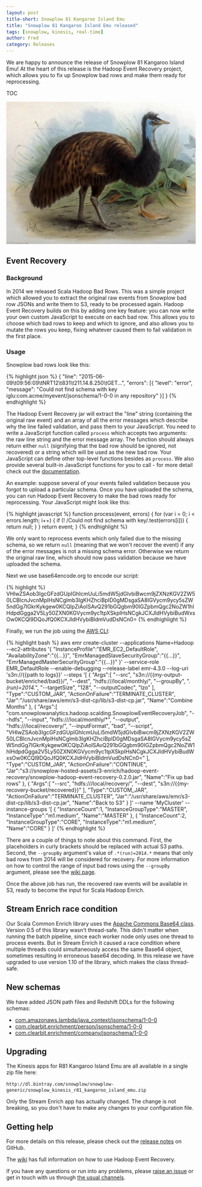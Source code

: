 ```yaml
---
layout: post
title-short: Snowplow 81 Kangaroo Island Emu
title: "Snowplow 81 Kangaroo Island Emu released"
tags: [snowplow, kinesis, real-time]
author: Fred
category: Releases
---
```


We are happy to announce the release of Snowplow 81 Kangaroo Island Emu! At the heart of this release is the Hadoop Event Recovery project, which allows you to fix up Snowplow bad rows and make them ready for reprocessing.

TOC

![kangaroo-island-emu][kangaroo-island-emu]

<!--more-->

<h2 id="her">Event Recovery</h2>

<h3 id="background">Background</h3>

In 2014 we released Scala Hadoop Bad Rows. This was a simple project which allowed you to extract the original raw events from Snowplow bad row JSONs and write them to S3, ready to be processed again. Hadoop Event Recovery builds on this by adding one key feature: you can now write your own custom JavaScript to execute on each bad row. This allows you to choose which bad rows to keep and which to ignore, and also allows you to mutate the rows you keep, fixing whatever caused them to fail validation in the first place.

<h3 id="usage">Usage</h3>

Snowplow bad rows look like this:

{% highlight json %}
{
  "line": "2015-06-09\t09:56:09\tNRT12\t831\t211.14.8.250\tGET...",
  "errors": [{
    "level": "error",
    "message": "Could not find schema with key iglu:com.acme/myevent/jsonschema/1-0-0 in any repository"
  }]
}
{% endhighlight %}

The Hadoop Event Recovery jar will extract the "line" string (containing the original raw event) and an array of all the error messages which describe why the line failed validation, and pass them to your JavaScript. You need to write a JavaScript function called `process` which accepts two arguments: the raw line string and the error message array. The function should always return either `null` (signifying that the bad row should be ignored, not recovered) or a string which will be used as the new bad row. Your JavaScript can define other top-level functions besides as `process`. We also provide several built-in JavaScript functions for you to call - for more detail check out the [documentation][docs].

An example: suppose several of your events failed validation because you forgot to upload a particular schema. Once you have uploaded the schema, you can run Hadoop Event Recovery to make the bad rows ready for reprocessing. Your JavaScript might look like this:

{% highlight javascript %}
function process(event, errors) {
	for (var i = 0; i < errors.length; i++) {
		if (! /Could not find schema with key/.test(errors[i])) {
			return null;
		}
	}
	return event;
}
{% endhighlight %}

We only want to reprocess events which only failed due to the missing schema, so we return `null` (meaning that we won't recover the event) if any of the error messages is not a missing schema error. Otherwise we return the original raw line, which should now pass validation because we have uploaded the schema.

Next we use base64encode.org to encode our script:

{% highlight %}
VHlwZSAob3IgcGFzdGUpIGhlcmUuLi5mdW5jdGlvbiBwcm9jZXNzKGV2ZW50LCBlcnJvcnMpIHsNCglmb3IgKHZhciBpID0gMDsgaSA8IGVycm9ycy5sZW5ndGg7IGkrKykgew0KCQlpZiAoISAvQ291bGQgbm90IGZpbmQgc2NoZW1hIHdpdGgga2V5Ly50ZXN0KGVycm9yc1tpXSkpIHsNCgkJCXJldHVybiBudWxsOw0KCQl9DQoJfQ0KCXJldHVybiBldmVudDsNCn0=
{% endhighlight %}

Finally, we run the job using the [AWS CLI](https://aws.amazon.com/cli/):

{% highlight bash %}
aws emr create-cluster --applications Name=Hadoop --ec2-attributes '{
    "InstanceProfile":"EMR_EC2_DefaultRole",
    "AvailabilityZone":"{{...}}",
    "EmrManagedSlaveSecurityGroup":"{{...}}",
    "EmrManagedMasterSecurityGroup":"{{...}}"
}' --service-role EMR_DefaultRole --enable-debugging --release-label emr-4.3.0 --log-uri 's3n://{{path to logs}}' --steps '[
{
    "Args":[
        "--src",
        "s3n://{{my-output-bucket/enriched/bad}}/",
        "--dest",
        "hdfs:///local/monthly/",
        "--groupBy",
        ".*(run)=2014.*",
        "--targetSize",
        "128",
        "--outputCodec",
        "lzo"
    ],
    "Type":"CUSTOM_JAR",
    "ActionOnFailure":"TERMINATE_CLUSTER",
    "Jar":"/usr/share/aws/emr/s3-dist-cp/lib/s3-dist-cp.jar",
    "Name":"Combine Months"
},
{
    "Args":[
        "com.snowplowanalytics.hadoop.scalding.SnowplowEventRecoveryJob",
        "--hdfs",
        "--input",
        "hdfs:///local/monthly/*",
        "--output",
        "hdfs:///local/recovery/",
        "--inputFormat",
        "bad",
        "--script",
        "VHlwZSAob3IgcGFzdGUpIGhlcmUuLi5mdW5jdGlvbiBwcm9jZXNzKGV2ZW50LCBlcnJvcnMpIHsNCglmb3IgKHZhciBpID0gMDsgaSA8IGVycm9ycy5sZW5ndGg7IGkrKykgew0KCQlpZiAoISAvQ291bGQgbm90IGZpbmQgc2NoZW1hIHdpdGgga2V5Ly50ZXN0KGVycm9yc1tpXSkpIHsNCgkJCXJldHVybiBudWxsOw0KCQl9DQoJfQ0KCXJldHVybiBldmVudDsNCn0="
    ],
    "Type":"CUSTOM_JAR",
    "ActionOnFailure":"CONTINUE",
    "Jar":"s3://snowplow-hosted-assets/3-enrich/hadoop-event-recovery/snowplow-hadoop-event-recovery-0.2.0.jar",
    "Name":"Fix up bad rows"
},
{
    "Args":[
        "--src",
        "hdfs:///local/recovery/",
        "--dest",
        "s3n://{{my-recovery-bucket/recovered}}"
    ],
    "Type":"CUSTOM_JAR",
    "ActionOnFailure":"TERMINATE_CLUSTER",
    "Jar":"/usr/share/aws/emr/s3-dist-cp/lib/s3-dist-cp.jar",
    "Name":"Back to S3"
}
]' --name 'MyCluster' --instance-groups '[
    {
        "InstanceCount":1,
        "InstanceGroupType":"MASTER",
        "InstanceType":"m1.medium",
        "Name":"MASTER"
    },
    {
        "InstanceCount":2,
        "InstanceGroupType":"CORE",
        "InstanceType":"m1.medium",
        "Name":"CORE"
    }
]'
{% endhighlight %}

There are a couple of things to note about this command. First, the placeholders in curly brackets should be replaced with actual S3 paths. Second, the `--groupBy` argument's value of `.*(run)=2014.*` means that only bad rows from 2014 will be considered for recovery. For more information on how to control the range of input bad rows using the `--groupBy` argument, please see the [wiki page][docs].

Once the above job has run, the recovered raw events will be available in S3, ready to become the input for Scala Hadoop Enrich.

<h2 id="race">Stream Enrich race condition</h2>

Our Scala Common Enrich library uses the [Apache Commons Base64 class][base64]. Version 0.5 of this library wasn't thread-safe. This didn't matter when running the batch pipeline, since each worker node only uses one thread to process events. But in Stream Enrich it caused a race condition where multiple threads could simultaneously access the same Base64 object, sometimes resulting in erroneous base64 decoding. In this release we have upgraded to use version 1.10 of the library, which makes the class thread-safe.

<h2 id="schemas">New schemas</h2>

We have added JSON path files and Redshift DDLs for the following schemas:

* [com.amazonaws.lambda/java_context/jsonschema/1-0-0](https://github.com/snowplow/iglu-central/blob/master/schemas/com.amazon.aws.lambda/java_context/jsonschema/1-0-0)
* [com.clearbit.enrichment/person/jsonschema/1-0-0](https://github.com/snowplow/iglu-central/blob/master/schemas/com.clearbit.enrichment/person/jsonschema/1-0-0)
* [com.clearbit.enrichment/company/jsonschema/1-0-0](https://github.com/snowplow/iglu-central/blob/master/schemas/com.clearbit.enrichment/company/jsonschema/1-0-0)

<h2 id="upgrading">Upgrading</h2>

The Kinesis apps for R81 Kangaroo Island Emu are all available in a single zip file here:

    http://dl.bintray.com/snowplow/snowplow-generic/snowplow_kinesis_r81_kangaroo_island_emu.zip

Only the Stream Enrich app has actually changed. The change is not breaking, so you don't have to make any changes to your configuration file.

<h2 id="help">Getting help</h2>

For more details on this release, please check out the [release notes][snowplow-release] on GitHub.

The [wiki][docs] has full information on how to use Hadoop Event Recovery.

If you have any questions or run into any problems, please [raise an issue][issues] or get in touch with us through [the usual channels][talk-to-us].

[kangaroo-island-emu]: /assets/img/blog/2016/06/kangaroo-island-emu.jpg
[docs]: https://github.com/snowplow/snowplow/wiki/Hadoop-Event-Recovery
[base64]: https://commons.apache.org/proper/commons-codec/apidocs/org/apache/commons/codec/binary/Base64.html
[snowplow-release]: https://github.com/snowplow/snowplow/releases/r81-kangaroo-island-emu
[issues]: https://github.com/snowplow/snowplow/issues/new
[talk-to-us]: https://github.com/snowplow/snowplow/wiki/Talk-to-us
